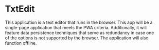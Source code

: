 # TxtEdit
This application is a text editor that runs in the browser. This app will be a single-page application that meets the PWA criteria. Additionally, it will feature data persistence techniques that serve as redundancy in case one of the options is not supported by the browser. The application will also function offline. 
